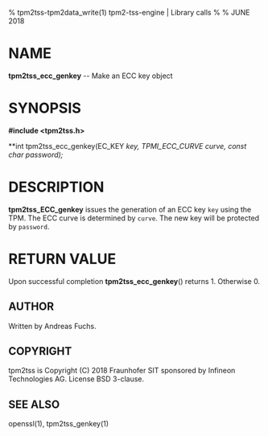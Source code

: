 % tpm2tss-tpm2data_write(1) tpm2-tss-engine | Library calls
%
% JUNE 2018

# NAME
**tpm2tss_ecc_genkey** -- Make an ECC key object

# SYNOPSIS

**#include <tpm2tss.h>**

**int tpm2tss_ecc_genkey(EC_KEY *key, TPMI_ECC_CURVE curve, const char *password);**

# DESCRIPTION

**tpm2tss_ECC_genkey** issues the generation of an ECC key `key` using the TPM.
The ECC curve is determined by `curve`. The new key will be protected by
`password`.

# RETURN VALUE

Upon successful completion **tpm2tss_ecc_genkey**() returns 1. Otherwise 0.

## AUTHOR

Written by Andreas Fuchs.

## COPYRIGHT

tpm2tss is Copyright (C) 2018 Fraunhofer SIT sponsored by Infineon
Technologies AG. License BSD 3-clause.

## SEE ALSO

openssl(1), tpm2tss_genkey(1)

